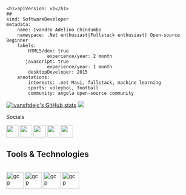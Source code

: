 ```
<h1>apiVersion: v1</h1>
##
kind: SoftwareDeveloper
metadata:
    name: Ivandro Adelino Chindumbo
    namespace: .Net enthusiast|Fullstack enthusiast| Open-source Beginner
    labels:
        HTML5/dev: true
               experience/year: 2 month
       javascript: true
               experience/year: 1 month
        desktopDeveloper: 2015
    annotations:
        interests: .net Maui, fullstack, machine learning
        sports: voleybol, football
        community: angola open-source community
```
<a href="https://github.com/ivansftdejc"><img src="https://github-readme-stats.vercel.app/api?username=ivansftdejc&show_icons=true&hide=&count_private=true&title_color=0891b2&text_color=ffffff&icon_color=0891b2&bg_color=1c1917&hide_border=true&show_icons=true" alt="ivansftdejc's GitHub stats" /></a>
<a href="https://github.com/ivansftdejc"><img src="https://github-readme-stats.vercel.app/api?username=ivansftdejc&stroke=ffffff&background=1c1917&ring=0891b2&fire=0891b2&currStreakNum=ffffff&currStreakLabel=0891b2&sideNums=ffffff&sideLabels=ffffff&dates=ffffff&hide_border=true" /></a>

Socials
 <p align="left"> <a href="https://www.facebook.com/profile.php?id=61551577535460" target="_blank" rel="noreferrer"><img src="https://raw.githubusercontent.com/danielcranney/readme-generator/main/public/icons/socials/facebook.svg" width="32" height="32" /></a> 
 <a href="https://github.com/ivansftdejc" target="_blank" rel="noreferrer"><img src="https://raw.githubusercontent.com/danielcranney/readme-generator/main/public/icons/socials/github.svg" width="32" height="32" /></a> 
 <a href="https://www.instagram.com/ivansftdejc/" target="_blank" rel="noreferrer"><img src="https://raw.githubusercontent.com/danielcranney/readme-generator/main/public/icons/socials/instagram.svg" width="32" height="32" /></a> 
 <a href="https://www.linkedin.com/in/ivandro-chindumbo/" target="_blank" rel="noreferrer"><img src="https://raw.githubusercontent.com/danielcranney/readme-generator/main/public/icons/socials/linkedin.svg" width="32" height="32" /></a> 
 <a href="https://dev.to/ivansftdejc" target="_blank" rel="noreferrer"><img src="https://dev-to-uploads.s3.amazonaws.com/uploads/logos/resized_logo_UQww2soKuUsjaOGNB38o.png" width="32" height="32" /></a></p>

 <h2>Tools & Technologies </h2>
<p>
 <br>
   <a href="https://www.w3schools.com/html/default.asp">
     <img height="45" src="https://www.svgrepo.com/show/303205/html-5-logo.svg" alt="gcp" height="45"/></a>
     <a href="https://www.w3schools.com/css/default.asp">
     <img height="45" src="https://www.svgrepo.com/show/349330/css3.svg" alt="gcp" height="45"/></a>
     <a href="https://www.w3schools.com/js/default.asp">
     <img height="45" src="https://www.svgrepo.com/show/303206/javascript-logo.svg" alt="gcp" height="45"/></a>
     <a href="https://dotnet.microsoft.com/en-us/learn/maui/first-app-tutorial/intro">
     <img height="45" src="https://styles.redditmedia.com/t5_2odyx7/styles/communityIcon_19sk0x18irz41.png?width=256&s=6c4e3deb2a7f1b77281e0baaf0210c7100a72073" alt="gcp" height="45"/></a>
     
